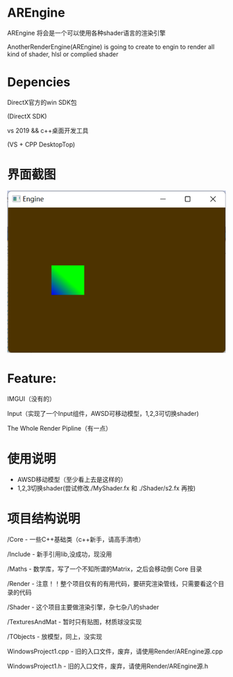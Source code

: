# AREngine
AREngine 将会是一个可以使用各种shader语言的渲染引擎

AnotherRenderEngine(AREngine) is going to create to engin to render all kind of shader, hlsl or complied shader

# Depencies
DirectX官方的win SDK包

(DirectX SDK)

vs 2019 && c++桌面开发工具

(VS + CPP DesktopTop)


# 界面截图
![主界面](Images/main.png)

# Feature:
IMGUI（没有的）

Input（实现了一个Input组件，AWSD可移动模型，1,2,3可切换shader)

The Whole Render Pipline（有一点）

# 使用说明
- AWSD移动模型（至少看上去是这样的）
- 1,2,3切换shader(尝试修改./MyShader.fx 和 ./Shader/s2.fx 再按)


# 项目结构说明
/Core               -   一些C++基础类（c++新手，请高手清喷）

/Include            -   新手引用lib,没成功，现没用

/Maths              -   数学库，写了一个不知所谓的Matrix，之后会移动倒 Core 目录

/Render             -   注意！！整个项目仅有的有用代码，要研究渲染管线，只需要看这个目录的代码

/Shader             -   这个项目主要做渲染引擎，杂七杂八的shader

/TexturesAndMat     -   暂时只有贴图，材质球没实现

/TObjects           -   放模型，同上，没实现

WindowsProject1.cpp -   旧的入口文件，废弃，请使用Render/AREngine源.cpp

WindowsProject1.h   -   旧的入口文件，废弃，请使用Render/AREngine源.h


